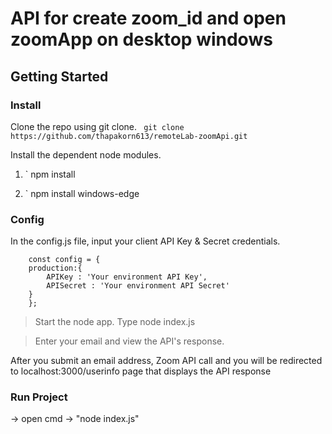 # API for create zoom_id and open zoomApp on desktop windows

>

## Getting Started

### Install

Clone the repo using git clone.
` git clone https://github.com/thapakorn613/remoteLab-zoomApi.git`

Install the dependent node modules.

1. ` npm install

2. ` npm install windows-edge

### Config

 In the config.js file, input your client API Key & Secret credentials.
``` 
	const config = {
	production:{	
		APIKey : 'Your environment API Key',
		APISecret : 'Your environment API Secret'
	}
    };
```
> Start the node app.
Type node index.js

> Enter your email and view the API's response.

After you submit an email address, Zoom API call and you will be redirected to localhost:3000/userinfo page that displays the API response

### Run Project 
-> open cmd
-> "node index.js"



